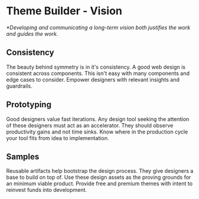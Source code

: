# Theme Builder - Vision

_*Developing and communicating a long-term vision both justifies the work and guides the work._

## Consistency

The beauty behind symmetry is in it's consistency. A good web design is consistent across components. This isn't easy with many components and edge cases to consider. Empower designers with relevant insights and guardrails.

## Prototyping

Good designers value fast iterations. Any design tool seeking the attention of these designers must act as an accelerator. They should observe productivity gains and not time sinks. Know where in the production cycle your tool fits from idea to implementation.

## Samples

Reusable artifacts help bootstrap the design process. They give designers a base to build on top of. Use these design assets as the proving grounds for an minimum viable product. Provide free and premium themes with intent to reinvest funds into development.
